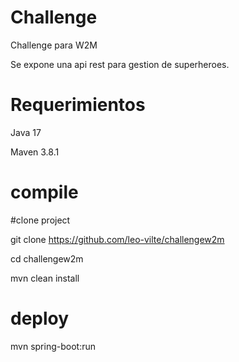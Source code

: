 # Challenge
Challenge para W2M

Se expone una api rest para gestion de superheroes.

# Requerimientos
Java 17

Maven 3.8.1

# compile
#clone project

git clone https://github.com/leo-vilte/challengew2m

cd challengew2m

mvn clean install

# deploy
mvn spring-boot:run 
